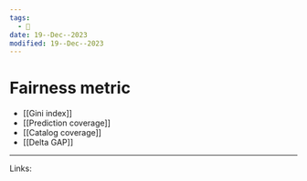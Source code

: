 ```yaml
---
tags:
  - 🌱
date: 19--Dec--2023
modified: 19--Dec--2023
---
```

# Fairness metric
- [[Gini index]]
- [[Prediction coverage]]
- [[Catalog coverage]]
- [[Delta GAP]]

---
Links:
